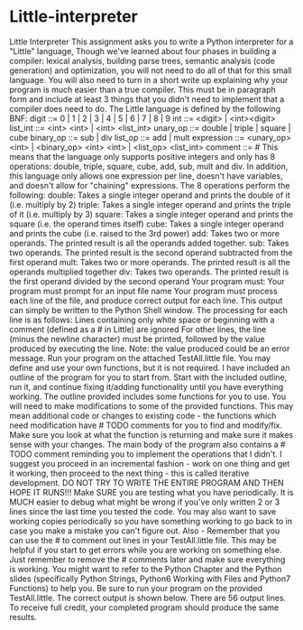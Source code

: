 # Little-interpreter
Little Interpreter This assignment asks you to write a Python interpreter for a "Little" language,  Though we've learned about four phases in building a compiler: lexical analysis, building parse trees, semantic analysis (code generation) and optimization, you will not need to do all of that for this small language.  You will also need to turn in a short write up explaining why your program is much easier than a true compiler. This must be in paragraph form and include at least 3 things that you didn't need to implement that a compiler does need to do.   The Little language is defined by the following BNF:  digit ::= 0 | 1 | 2 | 3 | 4 | 5 | 6 | 7 | 8 | 9 int ::= &lt;digit> | &lt;int>&lt;digit> list_int ::= &lt;int> &lt;int> | &lt;int> &lt;list_int> unary_op ::= double | triple | square | cube  binary_op ::= sub | div list_op ::= add | mult expression ::= &lt;unary_op> &lt;int> |                        &lt;binary_op> &lt;int> &lt;int> |                        &lt;list_op> &lt;list_int> comment ::= #  This means that the language only supports positive integers and only has 8 operations: double, triple, square, cube, add, sub, mult and div. In addition, this language only allows one expression per line, doesn't have variables, and doesn't allow for "chaining" expressions.  The 8 operations perform the following:  double: Takes a single integer operand and prints the double of it (i.e. multiply by 2) triple: Takes a single integer operand and prints the triple of it (i.e. multiply by 3) square: Takes a single integer operand and prints the square (i.e. the operand times itself) cube: Takes a single integer operand and prints the cube (i.e. raised to the 3rd power) add: Takes two or more operands. The printed result is all the operands added together. sub: Takes two operands. The printed result is the second operand subtracted from the first operand mult: Takes two or more operands. The printed result is all the operands multiplied together div: Takes two operands. The printed result is the first operand divided by the second operand Your program must:  Your program must prompt for an input file name Your program must process each line of the file, and produce correct output for each line. This output can simply be written to the Python Shell window. The processing for each line is as follows: Lines containing only white space or beginning with a comment (defined as a # in Little) are ignored For other lines, the line (minus the newline character) must be printed, followed by the value produced by executing the line. Note: the value produced could be an error message. Run your program on the attached TestAll.little file.  You may define and use your own functions, but it is not required.   I have included an outline of the program for you to start from.   Start with the included outline, run it, and continue fixing it/adding functionality until you have everything working.  The outline provided includes some functions for you to use. You will need to make modifications to some of the provided functions. This may mean additional code or changes to existing code - the functions which need modification have # TODO comments for you to find and modify/fix. Make sure you look at what the function is returning and make sure it makes sense with your changes.   The main body of the program also contains a # TODO comment reminding you to implement the operations that I didn't.  I suggest you proceed in an incremental fashion - work on one thing and get it working, then proceed to the next thing - this is called iterative development.  DO NOT TRY TO WRITE THE ENTIRE PROGRAM AND THEN HOPE IT RUNS!!!  Make SURE you are testing what you have periodically. It is MUCH easier to debug what might be wrong if you've only written 2 or 3 lines since the last time you tested the code. You may also want to save working copies periodically so you have something working to go back to in case you make a mistake you can't figure out.  Also - Remember that you can use the # to comment out lines in your TestAll.little file. This may be helpful if you start to get errors while you are working on something else. Just remember to remove the # comments later and make sure everything is working.  You might want to refer to the Python Chapter and the Python slides (specifically Python Strings, Python6 Working with Files and Python7 Functions) to help you.  Be sure to run your program on the provided TestAll.little.  The correct output is shown below. There are 56 output lines. To receive full credit, your completed program should produce the same results.
